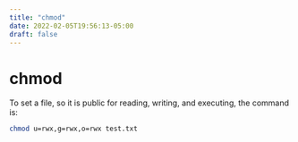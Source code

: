 ```yaml
---
title: "chmod"
date: 2022-02-05T19:56:13-05:00
draft: false
---
```

# chmod 

To set a file, so it is public for reading, writing, and executing, the command is:

```bash
chmod u=rwx,g=rwx,o=rwx test.txt
```

